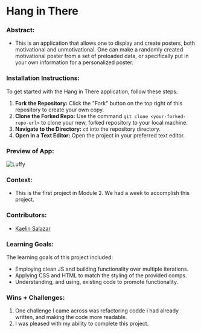 # Hang in There  

### Abstract:

- This is an application that allows one to display and create posters, both motivational and unmotivational. One can make a randomly created motivational poster from a set of preloaded data, or specifically put in your own information for a personalized poster. 

### Installation Instructions:
To get started with the Hang in There application, follow these steps:

1. **Fork the Repository:** Click the "Fork" button on the top right of this repository to create your own copy.
2. **Clone the Forked Repo:** Use the command `git clone <your-forked-repo-url>` to clone your new, forked repository to your local machine.
3. **Navigate to the Directory:** `cd` into the repository directory.
4. **Open in a Text Editor:** Open the project in your preferred text editor.



### Preview of App:
![Luffy](assets/Screenshot%202024-10-16%20at%204.24.08%20PM.png)

### Context:
- This is the first project in Module 2. We had a week to accomplish this project. 

### Contributors:
- [Kaelin Salazar](https://github.com/kaelinpsalazar)

### Learning Goals:
The learning goals of this project included: 
  - Employing clean JS and building functionality over multiple iterations. 
  - Applying CSS and HTML to match the styling of the provided comps.
  - Understanding, and using, existing code to promote functionality. 

### Wins + Challenges:
[//]: <> (What are 2-3 wins you have from this project? What were some challenges you faced - and how did you get over them?)
1. One challenge I came across was refactoring codde i had already written, and making the code more readable. 
2. I was pleased with my ability to complete this project. 
